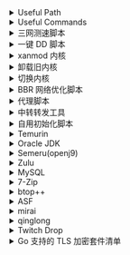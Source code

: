 <details>
<summary>Useful Path</summary>

```
/etc/sysctl.d/
```

```
/var/log/
```
</details>
<details>
<summary>Useful Commands</summary>

```shell
apt install -y sudo
```

```shell
sudo vim /etc/sudoers

username ALL=(ALL) NOPASSWD:ALL
# username ALL=(ALL) NOPASSWD:/usr/lib/openssh/sftp-server
```

```shell
usermod -aG <Group> <User>
usermod -g <Group> <User> # forced
# https://www.gnu.org/software/coreutils/manual/html_node/File-permissions.html
chmod -R a/u/g/o =/+/-/ r/w/x <PATH>
chown -R <User> <PATH>

```

```
sudo timedatectl set-timezone Asia/Shanghai

sudo timedatectl set-ntp true
```

```shell
sudo apt update && sudo apt upgrade -y
```

```shell
sudo apt --purge autoremove -y && sudo apt autoclean -y && sudo apt clean
```

```shell
sudo apt remove -y vim-common
```

```shell
sudo apt install -y wget curl screen software-properties-common apt-transport-https ca-certificates lsb-release dirmngr gnupg gnupg1 gnupg2 vim build-essential
```

```shell
sudo vim /etc/ssh/sshd_config

Port 22
PermitRootLogin no
PubkeyAuthentication yes
PasswordAuthentication no
RSAAuthentication yes
Subsystem sftp sudo /usr/lib/openssh/sftp-server

systemctl restart sshd
```

```shell
kill -9 $(ps -ef | grep record | grep -v grep | awk '{print $2}')
```

```shell
cat /dev/null > nohup.out
```

```shell
ps aux|grep
```

```shell
journalctl --vacuum-size=100M
```

```shell
du -sh * | sort -hr
```

```shell
docker system prune -a
```

```shell
# clean docker images
0 1 * * * /user/bin/docker system prune -a
```
</details>
<details>
<summary>三网测速脚本</summary>

```shell
bash <(curl -Lso- https://git.io/superspeed)
```
</details>
<details>
<summary>一键 DD 脚本</summary>

https://www.cxthhhhh.com/Network-Reinstall-System-Modify (默认密码 cxthhhhh.com)
```shell
wget --no-check-certificate -qO ~/Network-Reinstall-System-Modify.sh 'https://www.cxthhhhh.com/CXT-Library/Network-Reinstall-System-Modify/Network-Reinstall-System-Modify.sh' && chmod a+x ~/Network-Reinstall-System-Modify.sh && bash ~/Network-Reinstall-System-Modify.sh -UI_Options
```

https://github.com/bohanyang/debi
```shell
curl -OJL https://raw.githubusercontent.com/bohanyang/debi/master/debi.sh && chmod a+rx debi.sh
```

```shell
sudo ./debi.sh --full-upgrade --firmware --version 11 --architecture amd64 --hostname debian --authorized-keys-url https://github.com/SekiBetu.keys --timezone Asia/Shanghai --user sekibetu --password <新系统用户密码> --ssh-port <SSH端口>
```
 
如果没有DHCP自动配置网络则要手动指定IP与网关

`--ip <IP/CIDR>` `--gateway <gateway>` `--netmask <netmask>`

`--netmask` 可以不用，通过 [CIDR对照表](https://ip.sb/cidr/) 转换成相应掩码值填入 `--ip` 即可

`Ubuntu 20` 的网络配置文件: `cat /etc/netplan/50-cloud-init.yaml`

`Ubuntu 18` 或 `Debian` 的网络配置文件: `cat /etc/network/interfaces`
</details>
<details>
<summary>xanmod 内核</summary>

https://xanmod.org/
```shell
curl -JL https://dl.xanmod.org/gpg.key | sudo gpg --dearmor --yes -o /usr/share/keyrings/xanmod-kernel-archive-keyring.gpg
echo 'deb [signed-by=/usr/share/keyrings/xanmod-kernel-archive-keyring.gpg] http://deb.xanmod.org releases main' | sudo tee /etc/apt/sources.list.d/xanmod-kernel.list
sudo apt update && sudo apt upgrade -y && sudo apt install -y linux-xanmod-lts
```
</details>
<details>
<summary>卸载旧内核</summary>

```shell
uname -a
```

```shell
sudo dpkg --list | grep -E -i --color "linux-image|linux-headers"
sudo apt list --installed | grep -E -i --color "linux-image|linux-headers"
```

```shell
sudo dpkg --purge --force-remove-essential linux-image-
sudo dpkg --purge --force-remove-essential linux-headers-
sudo apt purge -y linux-image-
sudo apt purge -y linux-headers-
```
</details>
<details>
<summary>切换内核</summary>

```shell
sudo apt install -y linux-headers-amd64 linux-image-amd64
sudo cat /boot/grub/grub.cfg
sudo vim /etc/default/grub
GRUB_DEFAULT=“1 >0” 
# 第一个 menuentry 的序号是 0，第二个 submenu 的序号是 1，在 submenu 中，第一个 menuentry 的序号是 0，第二个是 1，以此类推
sudo update-grub
```
</details>
<details>
<summary>BBR 网络优化脚本</summary>

https://github.com/ylx2016/Linux-NetSpeed
```shell
wget -N --no-check-certificate "https://raw.githubusercontent.com/ylx2016/Linux-NetSpeed/master/tcp.sh" && chmod +x tcp.sh
```
</details>
<details>
<summary>代理脚本</summary>

https://github.com/kirin10000/Xray-script
```shell
wget -O Xray-TLS+Web-setup.sh https://github.com/SekiBetu/Xray-script/raw/tls/Xray-TLS+Web-setup.sh
sudo bash Xray-TLS+Web-setup.sh
```
</details>
<details>
<summary>中转转发工具</summary>

https://github.com/KANIKIG/Multi-EasyGost

https://github.com/Qv2ray/mmp-go
</details>
<details>
<summary>自用初始化脚本</summary>

```shell
curl https://raw.githubusercontent.com/SekiBetu/Softwares/main/Linux/init.sh | bash
```

```shell
curl https://raw.githubusercontent.com/SekiBetu/Softwares/main/Linux/init2.sh | bash
```

```shell
curl https://raw.githubusercontent.com/SekiBetu/Softwares/main/Linux/restart.sh | bash
```
</details>
<details>
<summary>Temurin</summary>

https://adoptium.net/temurin/releases
```shell
curl -JL https://packages.adoptium.net/artifactory/api/gpg/key/public | sudo gpg --dearmor --yes -o /usr/share/keyrings/temurin-archive-keyring.gpg
echo "deb [signed-by=/usr/share/keyrings/temurin-archive-keyring.gpg] https://packages.adoptium.net/artifactory/deb $(lsb_release -cs) main" | sudo tee /etc/apt/sources.list.d/temurin.list
sudo apt update && sudo apt install -y temurin-17-jdk
```
</details>
<details>
<summary>Oracle JDK</summary>

https://www.oracle.com/java/technologies/downloads/

https://gist.github.com/wavezhang/ba8425f24a968ec9b2a8619d7c2d86a6#gistcomment-3425441

https://sites.google.com/view/sekibetu/jdk
```shell
curl -OJL https://javadl.oracle.com/webapps/download/GetFile/1.8.0_333-b02/2dee051a5d0647d5be72a7c0abff270e/linux-i586/jdk-8u333-linux-x64.tar.gz
sudo mkdir -p /usr/local/Java/OracleJDK
sudo tar -C /usr/local/Java/OracleJDK -zxvf jdk-8u333-linux-x64.tar.gz ; rm jdk-8u333-linux-x64.tar.gz
echo 'export PATH=$PATH:/usr/local/Java/OracleJDK/jdk1.8.0_333/bin'>>~/.bashrc
export PATH=$PATH:/usr/local/Java/OracleJDK/jdk1.8.0_333/bin
source ~/.bashrc
```

```shell
curl -OJL https://download.oracle.com/java/17/latest/jdk-17_linux-x64_bin.tar.gz
sudo mkdir -p /usr/local/Java/OracleJDK
sudo tar -C /usr/local/Java/OracleJDK -zxvf jdk-17_linux-x64_bin.tar.gz ; rm jdk-17_linux-x64_bin.tar.gz
echo 'export PATH=$PATH:/usr/local/Java/OracleJDK/jdk-17/bin'>>~/.bashrc
export PATH=$PATH:/usr/local/Java/OracleJDK/jdk-17/bin
source ~/.bashrc
```
</details>
<details>
<summary>Semeru(openj9)</summary>

https://developer.ibm.com/languages/java/semeru-runtimes/downloads/
```shell
curl -OJL https://github.com/ibmruntimes/semeru17-binaries/releases/download/jdk-17.0.3%2B7_openj9-0.32.0/ibm-semeru-open-jdk_x64_linux_17.0.3_7_openj9-0.32.0.tar.gz
sudo mkdir -p /usr/local/Java/Semeru
sudo tar -C /usr/local/Java/Semeru -zxvf ibm-semeru-open-jdk_x64_linux_17.0.3_7_openj9-0.32.0.tar.gz ; rm ibm-semeru-open-jdk_x64_linux_17.0.3_7_openj9-0.32.0.tar.gz
echo 'export PATH=$PATH:/usr/local/Java/Semeru/jdk-17.0.3+7/bin'>>~/.bashrc
export PATH=$PATH:/usr/local/Java/Semeru/jdk-17.0.3+7/bin
source ~/.bashrc
```
</details>
<details>
<summary>Zulu</summary>

https://www.azul.com/downloads/
```shell
sudo gpg --no-default-keyring --keyring /usr/share/keyrings/zulu-archive-keyring.gpg --keyserver keyserver.ubuntu.com --recv 0xB1998361219BD9C9
curl -OJL https://cdn.azul.com/zulu/bin/zulu-repo_1.0.0-3_all.deb
sudo apt install ./zulu-repo_1.0.0-3_all.deb ; rm zulu-repo_1.0.0-3_all.deb
sudo apt update && sudo apt install -y zulu17-ca-jdk
```
</details>
<details>
<summary>MySQL</summary>

https://dev.mysql.com/downloads/repo/apt/
```shell
curl -OJL https://dev.mysql.com/get/mysql-apt-config_0.8.22-1_all.deb
sudo apt install ./mysql-apt-config_0.8.22-1_all.deb ; rm mysql-apt-config_0.8.22-1_all.deb
sudo apt update && sudo apt install -y mysql-server
sudo mysql_secure_installation
```
</details>
<details>
<summary>7-Zip</summary>

https://www.7-zip.org/
```shell
curl -OJL https://www.7-zip.org/a/7z2107-linux-x64.tar.xz
sudo mkdir -p /usr/local/7zip
sudo tar -C /usr/local/7zip -xvf 7z2107-linux-x64.tar.xz ; rm 7z2107-linux-x64.tar.xz
echo 'export PATH=$PATH:/usr/local/7zip'>>~/.bashrc
export PATH=$PATH:/usr/local/7zip
source ~/.bashrc
```
</details>
<details>
<summary>btop++</summary>

https://github.com/aristocratos/btop/releases
```shell
mkdir -p btop ; cd btop
curl -OJL https://github.com/aristocratos/btop/releases/download/v1.2.7/btop-x86_64-linux-musl.tbz
tar -xjvf btop-x86_64-linux-musl.tbz
sudo make install ; sudo make setuid
cd .. ; sudo rm -rf btop/
# pip3 install tiptop
```
</details>
<details>
<summary>ASF</summary>
https://github.com/JustArchiNET/ArchiSteamFarm/releases/

```shell
curl -OJL https://github.com/JustArchiNET/ArchiSteamFarm/releases/download/5.2.6.3/ASF-linux-x64.zip ; unzip ASF-linux-x64.zip -d ASF/
rm ASF-linux-x64.zip ; cd ASF/ ; chmod +x ArchiSteamFarm
```
</details>
<details>
<summary>mirai</summary>

https://github.com/iTXTech/mirai-console-loader/releases

https://github.com/cssxsh/bilibili-helper/releases

https://github.com/gnuf0rce/rss-helper/releases

https://github.com/project-mirai/chat-command/releases
```shell
mkdir -p mirai ; cd mirai
curl -OJL https://github.com/iTXTech/mirai-console-loader/releases/download/v2.1.0/mcl-2.1.0.zip
unzip mcl-2.1.0.zip ; chmod +x mcl
mkdir -p plugins ; cd plugins
curl -OJL https://github.com/cssxsh/bilibili-helper/releases/download/v1.5.1/bilibili-helper-1.5.1.mirai2.jar
curl -OJL https://github.com/gnuf0rce/rss-helper/releases/download/v1.2.1/rss-helper-1.2.1.mirai2.jar
curl -OJL https://github.com/project-mirai/chat-command/releases/download/0.5.1/chat-command-0.5.1.jar
cd .. ; ./mcl -u
```

```shell
/perm permit u805023197 *:*
```

```shell
/bili-dynamic add 161775300
/bili-dynamic add 233108841
/bili-dynamic add 36142005
/rss add https://rsshub.app/tiktok/user/@nozomi0125
/rss add https://rsshub.app/tiktok/user/@minyan84
```
</details>
<details>
<summary>qinglong</summary>

https://github.com/whyour/qinglong

```shell
# 安装
sudo curl -L "https://github.com/docker/compose/releases/download/1.29.2/docker-compose-$(uname -s)-$(uname -m)" -o /usr/local/bin/docker-compose

sudo chmod +x /usr/local/bin/docker-compose

mkdir qinglong

wget https://raw.githubusercontent.com/whyour/qinglong/master/docker/docker-compose.yml

docker-compose up -d

docker exec -it ql_web_1 bash

# JD_COOKIE
pt_key=XXXXXXX;pt_pin=XXX;

# 拉库
0 0 * * * ql repo https://github.com/shufflewzc/faker2.git "jd_|jx_|gua_|jddj_|jdCookie" "activity|backUp" "^jd[^_]|USER|function|utils|sendNotify|ZooFaker_Necklace.js|JDJRValidator_|sign_graphics_validate|ql|JDSignValidator|magic" "main"
```
</details>
<details>
<summary>Twitch Drop</summary>

https://github.com/TychoTheTaco/Twitch-Drops-Bot
```shell
sudo apt install -y git nodejs chromium
sudo npm install -g npm
git clone https://github.com/TychoTheTaco/Twitch-Drops-Bot.git
cd Twitch-Drops-Bot ; sudo npm install ; npm run build

npm run start

npm run updateGames
```

```json
{
  "browser": "/usr/bin/chromium",
  "games": ["460630","488634","490382","493057","511224"],
  "headless": true,
  "headless_login": true,
  "username": "",
  "password": "",
  "interval": 15,
  "load_timeout_secs": 30,
  "failed_stream_retry": 3,
  "failed_stream_timeout": 30,
  "browser_args": ["--no-sandbox"],
  "watch_unlisted_games": false,
  "hide_video": true,
  "show_account_not_linked_warning": false
}

"log_level": "debug"
```

```shell
curl -OJL https://raw.githubusercontent.com/SekiBetu/Linux/main/twitch.sh

crontab -e
0,30 * * * * /bin/bash /PATH/TO/twitch.sh
```
</details>
<details>
<summary>Go 支持的 TLS 加密套件清单</summary>
https://github.com/golang/go/blob/master/src/crypto/tls/cipher_suites.go
</details>
